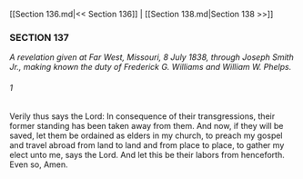 [[Section 136.md|<< Section 136]]  |  [[Section 138.md|Section 138 >>]]

### SECTION 137

*A revelation given at Far West, Missouri, 8 July 1838, through Joseph Smith Jr., making known the duty of Frederick G. Williams and William W. Phelps.*

###### 1
Verily thus says the Lord: In consequence of their transgressions, their former standing has been taken away from them. And now, if they will be saved, let them be ordained as elders in my church, to preach my gospel and travel abroad from land to land and from place to place, to gather my elect unto me, says the Lord. And let this be their labors from henceforth. Even so, Amen.